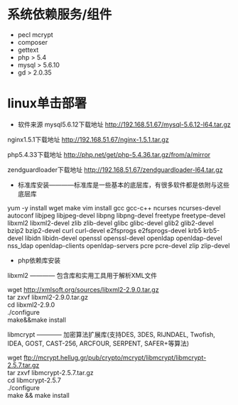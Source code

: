 # 系统依赖服务/组件

- pecl mcrypt
- composer
- gettext
- php > 5.4
- mysql > 5.6.10
- gd > 2.0.35

# linux单击部署
- 软件来源
mysql5.6.12下载地址 http://192.168.51.67/mysql-5.6.12-l64.tar.gz

nginx1.5.1下载地址 http://192.168.51.67/nginx-1.5.1.tar.gz

php5.4.33下载地址 http://php.net/get/php-5.4.36.tar.gz/from/a/mirror

zendguardloader下载地址 http://192.168.51.67/zendguardloader-l64.tar.gz

- 标准库安装————标准库是一些基本的底层库，有很多软件都是依附与这些底层库

yum -y install wget make vim install gcc gcc-c++ ncurses ncurses-devel autoconf libjpeg libjpeg-devel libpng libpng-devel freetype freetype-devel libxml2 libxml2-devel zlib zlib-devel glibc glibc-devel glib2 glib2-devel bzip2 bzip2-devel curl curl-devel e2fsprogs e2fsprogs-devel krb5 krb5-devel libidn libidn-devel openssl openssl-devel openldap openldap-devel nss_ldap openldap-clients openldap-servers pcre pcre-devel  zlip zlip-devel

- php依赖库安装

libxml2 ———— 包含库和实用工具用于解析XML文件

wget http://xmlsoft.org/sources/libxml2-2.9.0.tar.gz</br>
tar zxvf libxml2-2.9.0.tar.gz</br>
cd libxml2-2.9.0</br>
./configure</br>
make&&make install

libmcrypt ———— 加密算法扩展库(支持DES, 3DES, RIJNDAEL, Twofish, IDEA, GOST, CAST-256, ARCFOUR, SERPENT, SAFER+等算法)

wget ftp://mcrypt.hellug.gr/pub/crypto/mcrypt/libmcrypt/libmcrypt-2.5.7.tar.gz</br>
tar zxvf libmcrypt-2.5.7.tar.gz</br>
cd libmcrypt-2.5.7</br>
./configure</br>
make && make install



